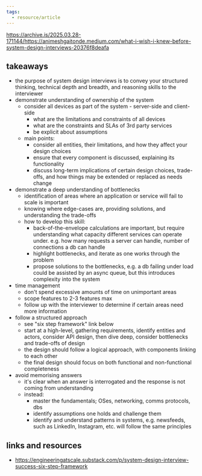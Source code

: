 ```yaml
---
tags:
  - resource/article
---
```

https://archive.is/2025.03.28-171144/https://animeshgaitonde.medium.com/what-i-wish-i-knew-before-system-design-interviews-20376f8deafa

## takeaways

- the purpose of system design interviews is to convey your structured thinking, technical depth and breadth, and reasoning skills to the interviewer
- demonstrate understanding of ownership of the system
	- consider all devices as part of the system - server-side and client-side
		- what are the limitations and constraints of all devices
		- what are the constraints and SLAs of 3rd party services
		- be explicit about assumptions
	- main points:
		- consider all entities, their limitations, and how they affect your design choices
		- ensure that every component is discussed, explaining its functionality
		- discuss long-term implications of certain design choices, trade-offs, and how things may be extended or replaced as needs change
- demonstrate a deep understanding of bottlenecks
	- identification of areas where an application or service will fail to scale is important
	- knowing where edge-cases are, providing solutions, and understanding the trade-offs
	- how to develop this skill: 
		- back-of-the-envelope calculations are important, but require understanding what capacity different services can operate under. e.g. how many requests a server can handle, number of connections a db can handle
		- highlight bottlenecks, and iterate as one works through the problem
		- propose solutions to the bottlenecks, e.g. a db failing under load could be assisted by an async queue, but this introduces complexity into the system
- time management
	- don't spend excessive amounts of time on unimportant areas
	- scope features to 2-3 features max
	- follow up with the interviewer to determine if certain areas need more information
- follow a structured approach
	- see "six step framework" link below
	- start at a high-level, gathering requirements, identify entities and actors, consider API design, then dive deep, consider bottlenecks and trade-offs of design
	- the design should follow a logical approach, with components linking to each other
	- the final design should focus on both functional and non-functional completeness
- avoid memorising answers
	- it's clear when an answer is interrogated and the response is not coming from understanding
	- instead:
		- master the fundamentals; OSes, networking, comms protocols, dbs
		- identify assumptions one holds and challenge them
		- identify and understand patterns in systems, e.g. newsfeeds, such as LinkedIn, Instagram, etc. will follow the same principles


## links and resources

- https://engineeringatscale.substack.com/p/system-design-interview-success-six-step-framework